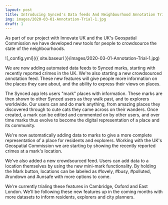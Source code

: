 ```yaml
---
layout: post
title: Introducing Synced's Data feeds And Neighbourhood Annotation Trial
img: images/2020-03-01-Annotation-Trial-1.jpg
draft: 1
---
```


As part of our project with Innovate UK and the UK's Geospatial Commission we have developed new tools for people to crowdsource the state of the neighbourhoods. 

![_config.yml]({{ site.baseurl }}/images/2020-03-01-Annotation-Trial-1.jpg)

We are now adding automated data feeds to Synced marks, starting with recently reported crimes in the UK. We're also starting a new crowdsourced annotation feed. These new features will give people more information on the places they care about, and the ability to express their views on places.

The Synced app lets users "mark" places with information. These marks are then shown to other Synced users as they walk past, and to explorers worldwide. Our users can and do mark anything, from amazing places they discovered through to cute cats they came across on their wanders. Once created, a mark can be edited and commented on by other users, and over time marks thus evolve to become the digital representation of a place and its community.

We're now automatically adding data to marks to give a more complete representation of a place for residents and explorers. Working with the UK's Geospatial Commission we are starting by showing the recently reported crimes at a mark's location.

We've also added a new crowdsourced feed. Users can add data to a location themselves by using the new mini-mark functionality. By holding the Mark button, locations can be labeled as #lovely, #busy, #polluted, #rundown and #unsafe with more options to come.

We're currently trialing these features in Cambridge, Oxford and East London. We'll be following these new features up in the coming months with more datasets to inform residents, explorers and city planners.

